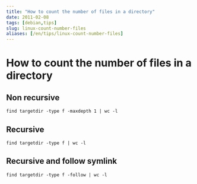 ```yaml
---
title: "How to count the number of files in a directory"
date: 2011-02-08
tags: [debian,tips]
slug: linux-count-number-files
aliases: [/en/tips/linux-count-number-files]
---
```

# How to count the number of files in a directory

## Non recursive

```
find targetdir -type f -maxdepth 1 | wc -l 
```

## Recursive

```
find targetdir -type f | wc -l 
```

## Recursive and follow symlink

```
find targetdir -type f -follow | wc -l 
```






